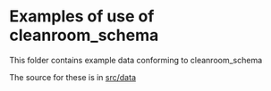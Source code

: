 # Examples of use of cleanroom_schema

This folder contains example data conforming to cleanroom_schema

The source for these is in [src/data](../src/data/examples)